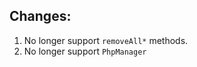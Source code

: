 Changes:
--------------
1. No longer support `removeAll*` methods.
2. No longer support `PhpManager`
